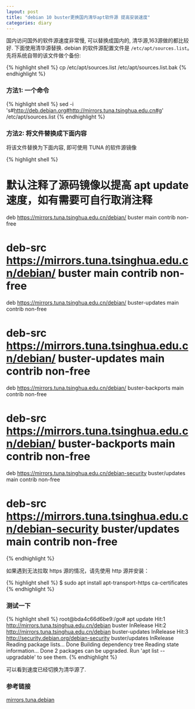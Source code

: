 ```yaml
---
layout: post
title: "debian 10 buster更换国内清华apt软件源 提高安装速度"
categories: diary
---
```


国内访问国外的软件源速度非常慢, 可以替换成国内的, 清华源,163源做的都比较好. 下面使用清华源替换. debian 的软件源配置文件是 `/etc/apt/sources.list`。先将系统自带的该文件做个备份:

{% highlight shell %}
cp /etc/apt/sources.list /etc/apt/sources.list.bak
{% endhighlight %}

### 方法1: 一个命令

{% highlight shell %}
sed -i 's#http://deb.debian.org#http://mirrors.tuna.tsinghua.edu.cn#g' /etc/apt/sources.list
{% endhighlight %}

### 方法2: 将文件替换成下面内容

将该文件替换为下面内容, 即可使用 TUNA 的软件源镜像

{% highlight shell %}
# 默认注释了源码镜像以提高 apt update 速度，如有需要可自行取消注释
deb https://mirrors.tuna.tsinghua.edu.cn/debian/ buster main contrib non-free
# deb-src https://mirrors.tuna.tsinghua.edu.cn/debian/ buster main contrib non-free
deb https://mirrors.tuna.tsinghua.edu.cn/debian/ buster-updates main contrib non-free
# deb-src https://mirrors.tuna.tsinghua.edu.cn/debian/ buster-updates main contrib non-free
deb https://mirrors.tuna.tsinghua.edu.cn/debian/ buster-backports main contrib non-free
# deb-src https://mirrors.tuna.tsinghua.edu.cn/debian/ buster-backports main contrib non-free
deb https://mirrors.tuna.tsinghua.edu.cn/debian-security buster/updates main contrib non-free
# deb-src https://mirrors.tuna.tsinghua.edu.cn/debian-security buster/updates main contrib non-free
{% endhighlight %}


如果遇到无法拉取 https 源的情况，请先使用 http 源并安装：

{% highlight shell %}
$ sudo apt install apt-transport-https ca-certificates
{% endhighlight %}

### 测试一下

{% highlight shell %}
root@bda4c66d6be9:/go# apt update
Hit:1 http://mirrors.tuna.tsinghua.edu.cn/debian buster InRelease
Hit:2 http://mirrors.tuna.tsinghua.edu.cn/debian buster-updates InRelease
Hit:3 http://security.debian.org/debian-security buster/updates InRelease
Reading package lists... Done
Building dependency tree
Reading state information... Done
2 packages can be upgraded. Run 'apt list --upgradable' to see them.
{% endhighlight %}

可以看到速度已经切换为清华源了.

### 参考链接

[mirrors.tuna.debian](https://mirrors.tuna.tsinghua.edu.cn/help/debian/)